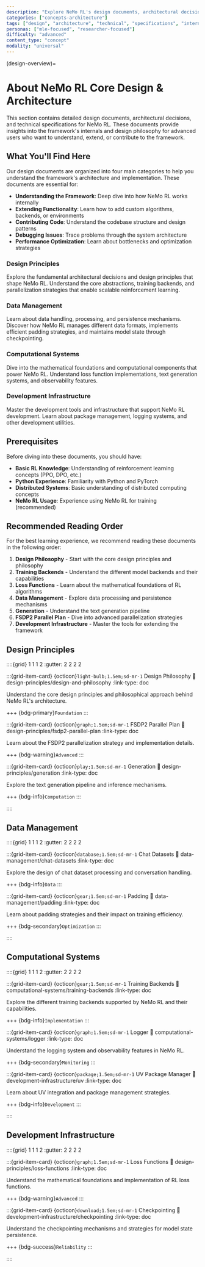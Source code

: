```yaml
---
description: "Explore NeMo RL's design documents, architectural decisions, and technical specifications for understanding the framework's internals"
categories: ["concepts-architecture"]
tags: ["design", "architecture", "technical", "specifications", "internals", "design-principles"]
personas: ["mle-focused", "researcher-focused"]
difficulty: "advanced"
content_type: "concept"
modality: "universal"
---
```


(design-overview)=
# About NeMo RL Core Design & Architecture

This section contains detailed design documents, architectural decisions, and technical specifications for NeMo RL. These documents provide insights into the framework's internals and design philosophy for advanced users who want to understand, extend, or contribute to the framework.

## What You'll Find Here

Our design documents are organized into four main categories to help you understand the framework's architecture and implementation. These documents are essential for:

- **Understanding the Framework**: Deep dive into how NeMo RL works internally
- **Extending Functionality**: Learn how to add custom algorithms, backends, or environments  
- **Contributing Code**: Understand the codebase structure and design patterns
- **Debugging Issues**: Trace problems through the system architecture
- **Performance Optimization**: Learn about bottlenecks and optimization strategies

### **Design Principles** 
Explore the fundamental architectural decisions and design principles that shape NeMo RL. Understand the core abstractions, training backends, and parallelization strategies that enable scalable reinforcement learning.

### **Data Management**
Learn about data handling, processing, and persistence mechanisms. Discover how NeMo RL manages different data formats, implements efficient padding strategies, and maintains model state through checkpointing.

### **Computational Systems**
Dive into the mathematical foundations and computational components that power NeMo RL. Understand loss function implementations, text generation systems, and observability features.

### **Development Infrastructure**
Master the development tools and infrastructure that support NeMo RL development. Learn about package management, logging systems, and other development utilities.

## Prerequisites

Before diving into these documents, you should have:

- **Basic RL Knowledge**: Understanding of reinforcement learning concepts (PPO, DPO, etc.)
- **Python Experience**: Familiarity with Python and PyTorch
- **Distributed Systems**: Basic understanding of distributed computing concepts
- **NeMo RL Usage**: Experience using NeMo RL for training (recommended)

## Recommended Reading Order

For the best learning experience, we recommend reading these documents in the following order:

1. **Design Philosophy** - Start with the core design principles and philosophy
2. **Training Backends** - Understand the different model backends and their capabilities
3. **Loss Functions** - Learn about the mathematical foundations of RL algorithms
4. **Data Management** - Explore data processing and persistence mechanisms
5. **Generation** - Understand the text generation pipeline
6. **FSDP2 Parallel Plan** - Dive into advanced parallelization strategies
7. **Development Infrastructure** - Master the tools for extending the framework

## Design Principles

::::{grid} 1 1 1 2
:gutter: 2 2 2 2

:::{grid-item-card} {octicon}`light-bulb;1.5em;sd-mr-1` Design Philosophy
:link: design-principles/design-and-philosophy
:link-type: doc

Understand the core design principles and philosophical approach behind NeMo RL's architecture.

+++
{bdg-primary}`Foundation`
:::

:::{grid-item-card} {octicon}`graph;1.5em;sd-mr-1` FSDP2 Parallel Plan
:link: design-principles/fsdp2-parallel-plan
:link-type: doc

Learn about the FSDP2 parallelization strategy and implementation details.

+++
{bdg-warning}`Advanced`
:::

:::{grid-item-card} {octicon}`play;1.5em;sd-mr-1` Generation
:link: design-principles/generation
:link-type: doc

Explore the text generation pipeline and inference mechanisms.

+++
{bdg-info}`Computation`
:::

::::

## Data Management

::::{grid} 1 1 1 2
:gutter: 2 2 2 2

:::{grid-item-card} {octicon}`database;1.5em;sd-mr-1` Chat Datasets
:link: data-management/chat-datasets
:link-type: doc

Explore the design of chat dataset processing and conversation handling.

+++
{bdg-info}`Data`
:::

:::{grid-item-card} {octicon}`gear;1.5em;sd-mr-1` Padding
:link: data-management/padding
:link-type: doc

Learn about padding strategies and their impact on training efficiency.

+++
{bdg-secondary}`Optimization`
:::

::::

## Computational Systems

::::{grid} 1 1 1 2
:gutter: 2 2 2 2

:::{grid-item-card} {octicon}`gear;1.5em;sd-mr-1` Training Backends
:link: computational-systems/training-backends
:link-type: doc

Explore the different training backends supported by NeMo RL and their capabilities.

+++
{bdg-info}`Implementation`
:::

:::{grid-item-card} {octicon}`graph;1.5em;sd-mr-1` Logger
:link: computational-systems/logger
:link-type: doc

Understand the logging system and observability features in NeMo RL.

+++
{bdg-secondary}`Monitoring`
:::

:::{grid-item-card} {octicon}`package;1.5em;sd-mr-1` UV Package Manager
:link: development-infrastructure/uv
:link-type: doc

Learn about UV integration and package management strategies.

+++
{bdg-info}`Development`
:::

::::

## Development Infrastructure

::::{grid} 1 1 1 2
:gutter: 2 2 2 2

:::{grid-item-card} {octicon}`graph;1.5em;sd-mr-1` Loss Functions
:link: design-principles/loss-functions
:link-type: doc

Understand the mathematical foundations and implementation of RL loss functions.

+++
{bdg-warning}`Advanced`
:::

:::{grid-item-card} {octicon}`download;1.5em;sd-mr-1` Checkpointing
:link: development-infrastructure/checkpointing
:link-type: doc

Understand the checkpointing mechanisms and strategies for model state persistence.

+++
{bdg-success}`Reliability`
:::

::::



